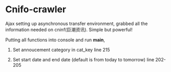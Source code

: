 # Cnifo-crawler
Ajax setting up asynchronous transfer environment, grabbed all the information needed on cninf(巨潮资讯). Simple but powerful!

Putting all functions into console and run __main__,

1. Set annoucement category in cat_key  line 215 

2. Set start date and end date (default is from today to tomorrow)  line 202-205

